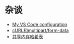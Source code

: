 # 杂谈
- [My VS Code configuration](my-vscode-configuration.md)
- [cURL和multipart/form-data](curl-multipart-form-data.md)
- [共享内存哈希表](shared-memory-hashtable.md)
